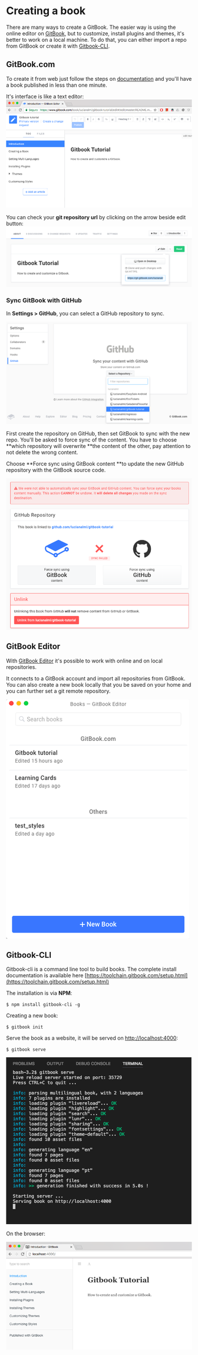 # Creating a book

There are many ways to create a GitBook. The easier way is using the online editor on [GitBook](https://www.gitbook.com/), but to customize, install plugins and themes, it's better to work on a local machine. To do that, you can either import a repo from GitBook or create it with [Gitbook-CLI](https://toolchain.gitbook.com/setup.html).

## GitBook.com

To create it from web just follow the steps on [documentation](https://www.gitbook.com/) and you'll have a book published in less than one minute.

It's interface is like a text editor:![](/assets/gitbook-online.png)



You can check your **git repository url** by clicking on the arrow beside edit button:![](./assets/gitbook-git-repo.png)

### Sync GitBook with GitHub

In **Settings &gt; GitHub**, you can select a GitHub repository to sync.

![](./assets/sync-github.png)

First create the repository on GitHub, then set GitBook to sync with the new repo. You'll be asked to force sync of the content. You have to choose **which repository will overwrite **the content of the other, pay attention to not delete the wrong content.

Choose **Force sync using GitBook content **to update the new GitHub repository with the GitBook source code.

![](./assets/sync-gihub.png)

## GitBook Editor

With [GitBook Editor](https://www.gitbook.com/editor) it's possible to work with online and on local repositories.

It connects to a GitBook account and import all repositories from GitBook. You can also create a new book locally that you be saved on your home and you can further set a git remote repository.

![](./assets/gitbook-editor.png)

## Gitbook-CLI

Gitbook-cli is a command line tool to build books. The complete install documentation is available here [https://toolchain.gitbook.com/setup.html](https://toolchain.gitbook.com/setup.html)

The installation is via **NPM**:

```
$ npm install gitbook-cli -g
```

Creating a new book:

```
$ gitbook init
```

Serve the book as a website, it will be served on [http://localhost:4000](http://localhost:4000):

```
$ gitbook serve
```

![](./assets/gitbook-serve.png)

On the browser:

![](./assets/gitbook-serve-browser.png)

